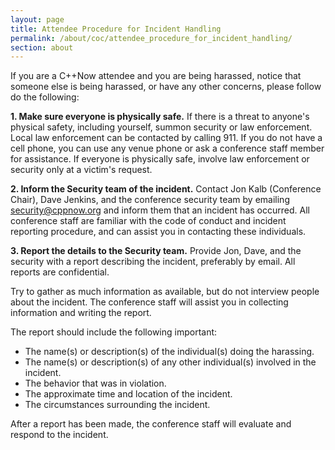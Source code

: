 ```yaml
---
layout: page
title: Attendee Procedure for Incident Handling
permalink: /about/coc/attendee_procedure_for_incident_handling/
section: about
---
```


If you are a C++Now attendee and you are being harassed, notice that
someone else is being harassed, or have any other concerns, please follow do
the following:

**1. Make sure everyone is physically safe.** If there is a threat to anyone's
physical safety, including yourself, summon security or law enforcement. Local
law enforcement can be contacted by calling 911. If you do not have a cell
phone, you can use any venue phone or ask a conference staff member for
assistance. If everyone is physically safe, involve law enforcement or security
only at a victim's request. 

**2. Inform the Security team of the incident.** Contact
Jon Kalb (Conference Chair), Dave Jenkins, and the conference security team by emailing [security@cppnow.org](mailto:security@cppnow.org) and inform them that an
incident has occurred. All conference staff are familiar with the code of
conduct and incident reporting procedure, and can assist you in contacting
these individuals. 

**3. Report the details to the Security team.** Provide
Jon, Dave, and the security with a report describing the incident, preferably by
email. All reports are confidential.

Try to gather as much information as available, but do not interview people
about the incident. The conference staff will assist you in collecting
information and writing the report.

The report should include the following important:

- The name(s) or description(s) of the individual(s) doing the harassing.
- The name(s) or description(s) of any other individual(s) involved in the
    incident.
- The behavior that was in violation.
- The approximate time and location of the incident.
- The circumstances surrounding the incident.

After a report has been made, the conference staff will evaluate and respond to
the incident. 

